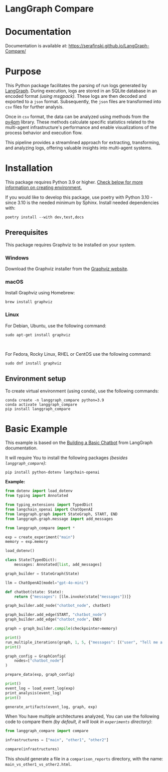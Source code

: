 # LangGraph Compare

# Documentation
Documentation is available at: https://serafinski.github.io/LangGraph-Compare/

# Purpose
This Python package facilitates the parsing of run logs generated by [LangGraph](https://langchain-ai.github.io/langgraph/). During execution, logs are stored in an SQLite database in an encoded format _(using msgpack)_. These logs are then decoded and exported to a `json` format. Subsequently, the `json` files are transformed into `csv` files for further analysis.

Once in `csv` format, the data can be analyzed using methods from the [py4pm](https://processintelligence.solutions/static/api/2.7.11/index.html) library. These methods calculate specific statistics related to the multi-agent infrastructure's performance and enable visualizations of the process behavior and execution flow.

This pipeline provides a streamlined approach for extracting, transforming, and analyzing logs, offering valuable insights into multi-agent systems.

# Installation
This package requires Python 3.9 or higher. [Check below for more information on creating environment.](#environment-setup)

If you would like to develop this package, use poetry with Python 3.10 - since 3.10 is the needed minimum by Sphinx.
Install needed dependencies with:
```dotenv
poetry install --with dev,test,docs
```
## Prerequisites
This package requires Graphviz to be installed on your system.

### Windows
Download the Graphviz installer from the [Graphviz website](https://graphviz.org/download/).

### macOS
Install Graphviz using Homebrew:
```dotenv
brew install graphviz
```

### Linux
For Debian, Ubuntu, use the following command:
```dotenv
sudo apt-get install graphviz
```
<br>

For Fedora, Rocky Linux, RHEL or CentOS use the following command:
```dotenv
sudo dnf install graphviz
```

## Environment setup
To create virtual environment (using conda), use the following commands:
```dotenv
conda create -n langgraph_compare python=3.9
conda activate langgraph_compare
pip install langgraph_compare
```
# Basic Example
This example is based on the [Building a Basic Chatbot](https://langchain-ai.github.io/langgraph/tutorials/introduction/#part-1-build-a-basic-chatbot) from LangGraph documentation.

It will require You to install the following packages _(besides `langgraph_compare`)_:
```dotenv
pip install python-dotenv langchain-openai
```
**Example:**

```python
from dotenv import load_dotenv
from typing import Annotated

from typing_extensions import TypedDict
from langchain_openai import ChatOpenAI
from langgraph.graph import StateGraph, START, END
from langgraph.graph.message import add_messages

from langgraph_compare import *

exp = create_experiment("main")
memory = exp.memory

load_dotenv()

class State(TypedDict):
    messages: Annotated[list, add_messages]

graph_builder = StateGraph(State)

llm = ChatOpenAI(model="gpt-4o-mini")

def chatbot(state: State):
    return {"messages": [llm.invoke(state["messages"])]}

graph_builder.add_node("chatbot_node", chatbot)

graph_builder.add_edge(START, "chatbot_node")
graph_builder.add_edge("chatbot_node", END)

graph = graph_builder.compile(checkpointer=memory)

print()
run_multiple_iterations(graph, 1, 5, {"messages": [("user", "Tell me a joke")]})
print()

graph_config = GraphConfig(
    nodes=["chatbot_node"]
)

prepare_data(exp, graph_config)

print()
event_log = load_event_log(exp)
print_analysis(event_log)
print()

generate_artifacts(event_log, graph, exp)
```
When You have multiple architectures analyzed, You can use the following code to compare them _(by default, it will look in `experiments` directory)_:
```python
from langgraph_compare import compare

infrastructures = ["main", "other1", "other2"]

compare(infrastructures)
```
This should generate a file in a `comparison_reports` directory, with the name: `main_vs_other1_vs_other2.html`.